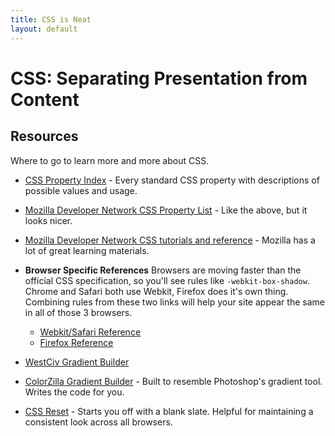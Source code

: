 ```yaml
---
title: CSS is Neat
layout: default
---
```


# CSS: Separating Presentation from Content

## 

## Resources

Where to go to learn more and more about CSS.

* [CSS Property Index](http://www.blooberry.com/indexdot/css/propindex/all.htm) - Every standard CSS property with descriptions of possible values and usage.
* [Mozilla Developer Network CSS Property List](https://developer.mozilla.org/en/CSS/CSS_Reference) - Like the above, but it looks nicer.
* [Mozilla Developer Network CSS tutorials and reference](https://developer.mozilla.org/en/CSS) - Mozilla has a lot of great learning materials.
* **Browser Specific References** Browsers are moving faster than the official CSS specification, so you'll see rules like `-webkit-box-shadow`. Chrome and Safari both use Webkit, Firefox does it's own thing. Combining rules from these two links will help your site appear the same in all of those 3 browsers.
	
	- [Webkit/Safari Reference](https://developer.apple.com/library/safari/#documentation/AppleApplications/Reference/SafariCSSRef/Introduction.html#//apple_ref/doc/uid/TP30001267-SW1)
	- [Firefox Reference](https://developer.mozilla.org/en/CSS/CSS_Reference/Mozilla_Extensions)
* [WestCiv Gradient Builder](http://www.westciv.com/tools/gradients/)
* [ColorZilla Gradient Builder](http://www.colorzilla.com/gradient-editor/) - Built to resemble Photoshop's gradient tool. Writes the code for you.
* [CSS Reset](http://meyerweb.com/eric/tools/css/reset/) - Starts you off with a blank slate. Helpful for maintaining a consistent look across all browsers.